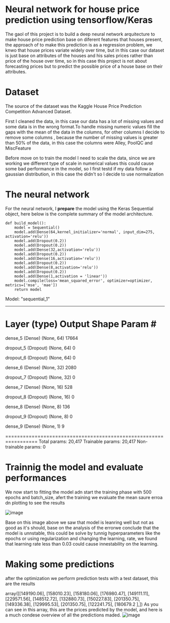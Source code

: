 # Neural network for house price prediction using tensorflow/Keras

The gaol of this project is to build a deep neural network arquitecture to make house price prediction base on diferent features that houses present, the approach of to make this prediction is as a regression problem, we knwo that house prices variate widely over time, but in this case our dataset is just base on attributes of the houses and his sales prices rather than price of the house over time, so in this case this project is not about forecasting prices but to predict the possible price of a house base on their attributes.

 # Dataset

The source of the dataset was the Kaggle House Price Prediction Competition Advanced Dataset.

First I cleaned the data, in this case our data has a lot of missing values and some data is in the wrong format.To handle missing numeric values fill the gaps with the mean of the data in the columns, for other columns I decide to remove some columns , because the number of missing values is greater than 50% of the data, in this case the columns were Alley, PoolQC and MiscFeature

Before move on to train the model I need to scale the data, since we are working we different type of scale in numerical values this could cause some bad performance in the model, so I first testd if my data follow a gaussian distribution, in this case the didn't so I decide to use normalization

# The neural network

For the neural network, I **prepare** the model using the Keras Sequential object, here below is the complete summary of the model architecture.
```
def build_model():
    model = Sequential()
    model.add(Dense(64,kernel_initializer='normal', input_dim=275, activation='relu'))
    model.add(Dropout(0.2))
    model.add(Dropout(0.2))
    model.add(Dense(32,activation='relu'))
    model.add(Dropout(0.2))
    model.add(Dense(16,activation='relu'))
    model.add(Dropout(0.2))
    model.add(Dense(8,activation='relu'))
    model.add(Dropout(0.2))
    model.add(Dense(1,activation = 'linear'))
    model.compile(loss='mean_squared_error', optimizer=optimizer, metrics=['mse', 'mae'])
    return model
```
Model: "sequential_1"
_________________________________________________________________
 Layer (type)                Output Shape              Param #   
=================================================================
 dense_5 (Dense)             (None, 64)                17664     
                                                                 
 dropout_5 (Dropout)         (None, 64)                0         
                                                                 
 dropout_6 (Dropout)         (None, 64)                0         
                                                                 
 dense_6 (Dense)             (None, 32)                2080      
                                                                 
 dropout_7 (Dropout)         (None, 32)                0         
                                                                 
 dense_7 (Dense)             (None, 16)                528       
                                                                 
 dropout_8 (Dropout)         (None, 16)                0         
                                                                 
 dense_8 (Dense)             (None, 8)                 136       
                                                                 
 dropout_9 (Dropout)         (None, 8)                 0         
                                                                 
 dense_9 (Dense)             (None, 1)                 9         
                                                                 
=================================================================
Total params: 20,417
Trainable params: 20,417
Non-trainable params: 0

# Trainnig the model and evaluate performances

We now start to fitting the model adn start the training phase with 500 epochs and batch_size, afert the training we evaluate the mean saure erroa dn plotting to see the results

![image](https://user-images.githubusercontent.com/86735728/182750870-2d72287b-532c-4615-a28e-6645791fbb8d.png)

Base on this image above we saw that model is leanring well but not as good as it's should, base on the analysis of the errorwe conclude that the model is unnstable, this could be solve by tunnig hyperparameters like the epochs or using regularization and changing the learning, rate, we found that learning rate less than 0.03 could cause innestability on the learning. 

# Making some predictions 
after the optimization we perform prediction tests with a test dataset, this are the results 

array([[149190.06],
       [158010.23],
       [158180.06],
       [176980.47],
       [149111.11],
       [229571.56],
       [148512.72],
       [132880.73],
       [150227.83],
       [201350.75],
       [149336.38],
       [129995.53],
       [201350.75],
       [122241.75],
       [180679.2 ],])
As you can see in this array, this are the prices predicted by the model, and here is a much condese overview of all the predictions maded.
![image](https://user-images.githubusercontent.com/86735728/182751763-4128d93d-0ba8-4933-9d79-663e627833df.png)






